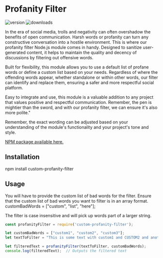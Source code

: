 # Profanity Filter
![version](https://img.shields.io/npm/v/custom-profanity-filter.svg)
![downloads](https://img.shields.io/npm/dm/custom-profanity-filter.svg)

In the era of social media, trolls and negativity can often overshadow the benefits of open communication. Harsh words or profanity can turn any constructive conversation into a hostile environment. This is where our profanity filter Node.js module comes in handy. Designed to sanitize user-generated content, it helps to maintain the quality and decency of discussions by filtering out offensive words.

Built for flexibility, this module allows you to use a default list of profane words or define a custom list based on your needs. Regardless of where the offending words appear, whether standalone or within other words, our filter can identify and replace them, ensuring a safer and more respectful social platform.

Easy to integrate and use, this module is a valuable addition to any project that values positive and respectful communication. Remember, the pen is mightier than the sword, and with our profanity filter, we can ensure it's also more polite."

Remember, the exact wording can be adjusted based on your understanding of the module's functionality and your project's tone and style.

[NPM package available here.](https://www.npmjs.com/package/custom-profanity-filter)

## Installation
npm install custom-profanity-filter

## Usage

You will have to provide the custom list of bad words for the filter. Ensure that the custom list of bad words you want to filter is in an array format.
customBadWords = ["custom", "list", "here"];

The filter is case insensitive and will pick up words part of a larger string.

```javascript
const profanityFilter = require('custom-profanity-filter');

let customBadWords = ["custom1", "custom2", "custom3"];
let textToFilter = "This is some text with custom1 and CUSTOM2 and another custom1word without space.";

let filteredText = profanityFilter(textToFilter, customBadWords);
console.log(filteredText);  // Outputs the filtered text
